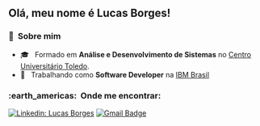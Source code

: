 ## Olá, meu nome é <strong>Lucas Borges!</strong>

[comment]: <>  (> ....)
<h3> 👨 &nbsp;Sobre mim </h3>

 - 🎓 &nbsp; Formado em **Análise e Desenvolvimento de Sistemas** no <a href="http://www.unitoledo.br">Centro Universitário Toledo</a>.
 - 💼 &nbsp; Trabalhando como **Software Developer** na <a href="https://www.ibm.com/br-pt">IBM Brasil</a>
  
 [comment]: <>  (- 🌱 &nbsp; Aprendendo mais sobre **Python e Backend**.)

<h3> :earth_americas: &nbsp;Onde me encontrar: </h3> 

[![Linkedin: Lucas Borges](https://img.shields.io/badge/-lucasborges01-blue?style=flat-square&logo=Linkedin&logoColor=white&link=https://www.linkedin.com/in/lucasborges01/)](https://www.linkedin.com/in/lucasborges01/)
[![Gmail Badge](https://img.shields.io/badge/-lucasb.souza01@hotmail.com-006bed?style=flat-square&logo=Gmail&logoColor=white&link=mailto:lucasb.souza01@hotmail.com)](mailto:lucasb.souza01@hotmail.com)

